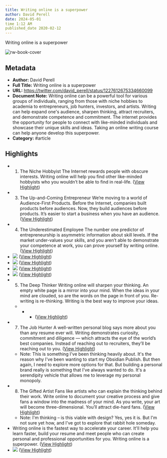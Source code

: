 ```yaml
---
title: Writing online is a superpower
author: David Perell
date: 2024-05-01
time 1:12 AM
published_date 2020-02-12
---
```

Writing online is a superpower

![rw-book-cover](https://pbs.twimg.com/profile_images/1341406620107091968/Cxxf4Uf5_normal.jpg)

## Metadata
- **Author:** David Perell
- **Full Title:** Writing online is a superpower
- **URL:** https://twitter.com/david_perell/status/1227612675334660099
- **Document Note:** Writing online can be a powerful tool for various groups of individuals, ranging from those with niche hobbies to academia to entrepreneurs, job hunters, investors, and artists. Writing can help expand one's audience, sharpen thinking, attract recruiters, and demonstrate competence and commitment. The internet provides the opportunity for people to connect with like-minded individuals and showcase their unique skills and ideas. Taking an online writing course can help anyone develop this superpower.
- **Category:** #article

## Highlights
- 1. The Niche Hobbyist
  The Internet rewards people with obscure interests. Writing online will help you find other like-minded hobbyists who you wouldn’t be able to find in real-life. ([View Highlight](https://read.readwise.io/read/01h0ja1c56h8mzjbv51swjsrn7))
- 3. The Up-and-Coming Entrepreneur
  We’re moving to a world of Audience-First Products.
  Before the Internet, companies built products before audiences. Now, they build audiences before products.
  It’s easier to start a business when you have an audience. ([View Highlight](https://read.readwise.io/read/01h0ja27pr4axmcmkvgyby6dvt))
- 4. The Underestimated Employee
  The number one predictor of entrepreneurship is asymmetric information about skill levels.
  If the market under-values your skills, and you aren’t able to demonstrate your competence at work, you can prove yourself by writing online. ([View Highlight](https://read.readwise.io/read/01h0ja2wvy0vw3x3y1hw0dka90))
- ![](https://pbs.twimg.com/media/EQlbOmbW4AA8Sk3.jpg) ([View Highlight](https://read.readwise.io/read/01h0jabvvjf46qvr88xccqhrg5))
- ![](https://pbs.twimg.com/media/EQlbOmVXsAMvR8p.jpg) ([View Highlight](https://read.readwise.io/read/01h0jaddav5vnh588rdwdhr7zw))
- ![](https://pbs.twimg.com/media/EQlbOmTWsAEXcDt.jpg) ([View Highlight](https://read.readwise.io/read/01h0jamb2n4xg3wfgddng32p6r))
- ![](https://pbs.twimg.com/media/EQlbOmYXsAAQaau.jpg) ([View Highlight](https://read.readwise.io/read/01h0jatp9v7r72s0kajrtzjcze))
- 5. The Deep Thinker
  Writing online will sharpen your thinking.
  An empty white page is a mirror into your mind. When the ideas in your mind are clouded, so are the words on the page in front of you. Re-writing is re-thinking.
  Writing is the best way to improve your ideas.
  * * * ([View Highlight](https://read.readwise.io/read/01h0jb4ny10aay6mvdgtv4kgem))
- 7. The Job Hunter
  A well-written personal blog says more about you than any resume ever will.
  Writing demonstrates curiosity, commitment and diligence — which attracts the eye of the world’s best companies.
  Instead of reaching out to recruiters, they’ll be reaching out to you. ([View Highlight](https://read.readwise.io/read/01h0jb68d583a593q771bzxwf7))
    - Note: This is something I've been thinking heavily about. It's the reason why I've been wanting to start my Obsidian Publish. But then again, I need to explore more options for that. But building a personal brand really is something that I've always wanted to do. It's a serendipity vehicle that allows me to leverage my personal monopoly.
- 8. The Gifted Artist
  Fans like artists who can explain the thinking behind their work.
  Write online to document your creative process and give fans a window into the madness of your mind.
  As you write, your art will become three-dimensional.
  You’ll attract die-hard fans. ([View Highlight](https://read.readwise.io/read/01h0jb9gwk9kg949ndrfpve7ww))
    - Note: I'm thinking – is this viable with design? Yes, yes it is. But I'm not sure yet how, and I've got to explore that rabbit hole someday.
- Writing online is the fastest way to accelerate your career.
  It'll help you learn faster, build your resume and meet people who can create personal and professional opportunities for you.
  Writing online is a superpower. ([View Highlight](https://read.readwise.io/read/01h0jbdkdbn6445se1d5pas7fr))
- ![](https://pbs.twimg.com/media/EbZ2-m6VcAAb28y.jpg) ([View Highlight](https://read.readwise.io/read/01h0jbdyxwqyz2fh15wnw38t9a))
